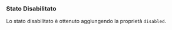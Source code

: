 ### Stato Disabilitato

Lo stato disabilitato è ottenuto aggiungendo la proprietà `disabled`.

<!-- STORY -->